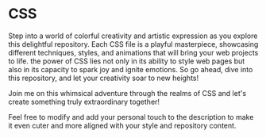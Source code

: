 # CSS
Step into a world of colorful creativity and artistic expression as you explore this delightful repository. Each CSS file is a playful masterpiece, showcasing different techniques, styles, and animations that will bring your web projects to life.
 the power of CSS lies not only in its ability to style web pages but also in its capacity to spark joy and ignite emotions. So go ahead, dive into this repository, and let your creativity soar to new heights!

Join me on this whimsical adventure through the realms of CSS and let's create something truly extraordinary together!

Feel free to modify and add your personal touch to the description to make it even cuter and more aligned with your style and repository content.
